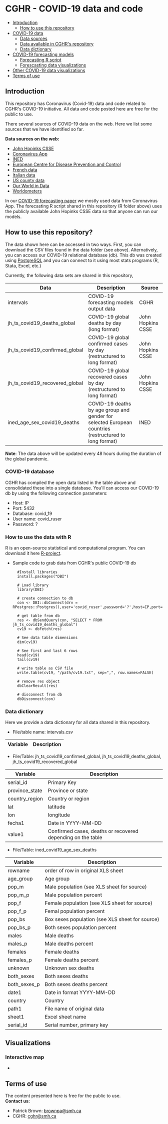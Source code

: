 # CGHR - COVID-19 data and code

-   [Introduction](#introduction)
	-	[How to use this repository](#how-to-use-this-repository)
-   [COVID-19 data ](#covid-19-data)
	-   [Data sources](#data-sources)
	-   [Data available in CGHR's repository](#data-available-in-cghrs-repository)
	-   [Data dictionary](#data-dictionary)
-	[COVID-19 forecasting models](#covid-19-data)
	-	[Forecasting R script](#forecasting-r-script)
	-	[Forescasting data visualizations](#forescasting-data-visualizations)
-	[Other COVID-19 data visualizations](#other-covid-19-data-visualizations)
-   [Terms of use](#terms-of-use)

## Introduction
This repository has Coronavirus (Covid-19) data and code related to CGHR's COVID-19 initiative.  All data and code posted here are free for the public to use.

There several sources of COVID-19 data on the web. Here we list some sources that we have identified so far.
<br>

<b>Data sources on the web:</b><br>
* [John Hopinks CSSE](https://github.com/CSSEGISandData/COVID-19)
* [Coronavirus App](https://coronavirus.app/map)
* [INED](https://dc-covid.site.ined.fr/en/data/)
* [European Centre for Disease Prevention and Control](https://www.ecdc.europa.eu/en/publications-data/download-todays-data-geographic-distribution-covid-19-cases-worldwide)
* [French data]()
* [Italian data]()
* [US county data]()
* [Our World in Data]()
* [Worldometers](https://www.worldometers.info/coronavirus/)

In our [COVID-19 forecasting paper](https://medrxiv.org/cgi/content/short/2020.04.17.20069161v1) we mostly used data from Coronavirus App. The forecasting R script shared in this repository (R folder above) uses the publicly available John Hopinks CSSE data so that anyone can run our models.


## How to use this repository?

The data shown here can be accessed in two ways. First, you can download the CSV files found in the data folder (see above). Alternatively, you can access our COVID-19 relational database (db).  This db was created using [PostgreSQL](https://www.postgresql.org/) and you can connect to it using most stats programs (R, Stata, Excel, etc.)
  
Currently, the following data sets are shared in this repository,

|Data|Description|Source|
|--------|-----------|-----------|
|intervals|COVID-19 forecasting models output data|CGHR|
|jh_ts_covid19_deaths_global|COVID-19 global deaths by day (long format)|John Hopkins CSSE|
|jh_ts_covid19_confirmed_global|COVID-19 global confirmed cases by day (restructured to long format)|John Hopkins CSSE|
|jh_ts_covid19_recovered_global|COVID-19 global recovered cases by day (restructured to long format)|John Hopkins CSSE|
|ined_age_sex_covid19_deaths|COVID-19 deaths by age group and gender for selected European countries (restructured to long format) |INED|


**Note**: The data above will be updated every 48 hours during the duration of the global pandemic.

### COVID-19 database

CGHR has compiled the open data listed in the table above and consolidated these into a single database.
You'll can access our COVID-19 db by using the following connection parameters:

  - Host: IP
  - Port: 5432
  - Database: covid_19
  - User name: covid_ruser
  - Password: ?


### How to use the data with R
R is an open-source statistical and computational program. You can download it here [R-project](https://www.r-project.org/).

* Sample code to grab data from CGHR's public COVID-19 db


		#Install libraries
		install.packages("DBI")
				
		# Load library
		library(DBI)
	    
		# create connection to db
        con <- DBI::dbConnect(drv = RPostgres::Postgres(),user='covid_ruser',password='?',host=IP,port=5432,dbname='covid_19')

		# get table from db
		res <- dbSendQuery(con, "SELECT * FROM jh_ts_covid19_deaths_global")
		cv19 <- dbFetch(res)
		
		# See data table dimensions
		dim(cv19)

		# See first and last 6 rows
		head(cv19)
		tail(cv19)
		
		# write table as CSV file
		write.table(cv19, "/path/cv19.txt", sep=",", row.names=FALSE)
	
		# remove res object
		dbClearResult(res)

		# disconnect from db
		dbDisconnect(con)


### Data dictionary

Here we provide a data dictionary for all data shared in this repository.

* File/table name: intervals.csv

|Variable|Description|
|--------|-----------|




* File/Table: jh_ts_covid19_confirmed_global, jh_ts_covid19_deaths_global, jh_ts_covid19_recovered_global 

|Variable|Description|
|--------|-----------|
|serial_id|Primary Key|
|province_state|Province or state|
|country_region|Country or region|
|lat|latitude|
|lon|longitude|
|fecha1|Date in YYYY-MM-DD|
|value1|Confirmed cases, deaths or recovered depending on the table|

* File/Table: ined_covid19_age_sex_deaths 

|Variable|Description|
|--------|-----------|
|rowname|order of row in original XLS sheet|
|age_group|Age group|
|pop_m|Male population (see XLS sheet for source)|
|pop_m_p|Male population percent|
|pop_f|Female population (see XLS sheet for source)|
|pop_f_p|Femal population percent|
|pop_bs|Box sexes population (see XLS sheet for source)|
|pop_bs_p|Both sexes population percent|
|males|Male deaths|
|males_p|Male deaths percent|
|females|Female deaths|
|females_p|Female deaths percent|
|unknown|Unknown sex deaths|
|both_sexes|Both sexes deaths|
|both_sexes_p|Both sexes deaths percent|
|date1|Date in format YYYY-MM-DD|
|country|Country|
|path1|File name of original data|
|sheet1|Excel sheet name|
|serial_id|Serial number, primary key|


## Visualizations

### Interactive map
* []()


## Terms of use

The content presented here is free for the public to use. 
<br>
<b>Contact us: </b>
* Patrick Brown: brownpa@smh.ca
* CGHR: cghr@smh.ca
